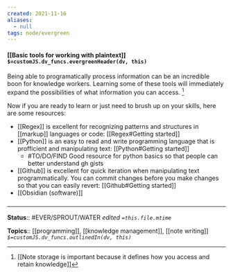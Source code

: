 ```yaml
---
created: 2021-11-16 
aliases:
  - null
tags: node/evergreen
---
```


#### [[Basic tools for working with plaintext]] `$=customJS.dv_funcs.evergreenHeader(dv, this)`

Being able to programatically process information can be an incredible boon for knowledge workers. Learning some of these tools will immediately expand the possibilities of what information you can access. [^1]

[^1]: [[Note storage is important because it defines how you access and retain knowledge]]

Now if you are ready to learn or just need to brush up on your skills, here are some resources:
- [[Regex]] is excellent for recognizing patterns and structures in [[markup]] languages or code: [[Regex#Getting started]]
- [[Python]] is an easy to read and write programming language that is profficient and manipulating text: [[Python#Getting started]]
    - #TO/DO/FIND Good resource for python basics so that people can better understand gh gists
- [[Github]] is excellent for quick iteration when manipulating text programmatically. You can commit changes before you make changes so that you can easily revert: [[Github#Getting started]]
- [[Obsidian (software)]]

### <hr class="footnote"/>

**Status**:: #EVER/SPROUT/WATER 
*edited `=this.file.mtime`*

**Topics**:: [[programming]], [[knowledge management]], [[note writing]]
*`$=customJS.dv_funcs.outlinedIn(dv, this)`*
